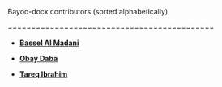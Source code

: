 Bayoo-docx contributors (sorted alphabetically)

============================================

* **[Bassel Al Madani](https://github.com/pepos9)**

* **[Obay Daba](https://github.com/bayoog)**

* **[Tareq Ibrahim](https://github.com/idtareq)**

